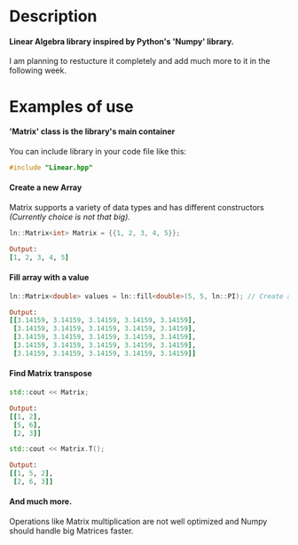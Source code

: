 # Description #

#### Linear Algebra library inspired by Python's 'Numpy' library. ####

I am planning to restucture it completely and add much more to it in the following week.

# Examples of use #

#### 'Matrix' class is the library's main container ####

You can include library in your code file like this:
```C++
#include "Linear.hpp"
```

#### Create a new Array ####

Matrix supports a variety of data types and has different constructors _(Currently choice is not that big)._

```C++
ln::Matrix<int> Matrix = {{1, 2, 3, 4, 5}}; 
```
```Ruby
Output:
[1, 2, 3, 4, 5]
```

#### Fill array with a value ####

```C++
ln::Matrix<double> values = ln::fill<double>(5, 5, ln::PI); // Create a 5x5 array filled with pi
```

```Ruby
Output:
[[3.14159, 3.14159, 3.14159, 3.14159, 3.14159],
 [3.14159, 3.14159, 3.14159, 3.14159, 3.14159],
 [3.14159, 3.14159, 3.14159, 3.14159, 3.14159],
 [3.14159, 3.14159, 3.14159, 3.14159, 3.14159],
 [3.14159, 3.14159, 3.14159, 3.14159, 3.14159]]
```

#### Find Matrix transpose ####

```C++
std::cout << Matrix;
```

```Ruby
Output:
[[1, 2],
 [5, 6],
 [2, 3]]
```

```C++
std::cout << Matrix.T();
```

```Ruby
Output:
[[1, 5, 2],
 [2, 6, 3]]
```

#### And much more. ####

Operations like Matrix multiplication are not well optimized and Numpy should handle big Matrices faster. 

